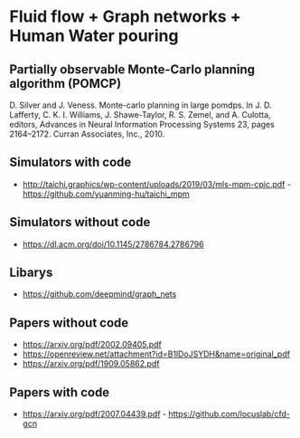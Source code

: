 # Fluid flow + Graph networks + Human Water pouring

## Partially observable Monte-Carlo planning algorithm (POMCP)
D. Silver and J. Veness. Monte-carlo planning in large pomdps. In J. D. Lafferty, C. K. I. Williams, J. Shawe-Taylor,
R. S. Zemel, and A. Culotta, editors, Advances in Neural Information Processing Systems 23, pages 2164–2172.
Curran Associates, Inc., 2010.



## Simulators with code
* http://taichi.graphics/wp-content/uploads/2019/03/mls-mpm-cpic.pdf - https://github.com/yuanming-hu/taichi_mpm

## Simulators without code
* https://dl.acm.org/doi/10.1145/2786784.2786796

## Libarys
* https://github.com/deepmind/graph_nets

## Papers without code
* https://arxiv.org/pdf/2002.09405.pdf
* https://openreview.net/attachment?id=B1lDoJSYDH&name=original_pdf
* https://arxiv.org/pdf/1909.05862.pdf

## Papers with code
* https://arxiv.org/pdf/2007.04439.pdf - https://github.com/locuslab/cfd-gcn
